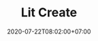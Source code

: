 ---
title     : Lit Create
thumbnail : lit-create
address   : https://litcreate.com
sitemap   : false
date      : 2020-07-22T08:02:00+07:00
---